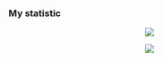   ### My statistic


<p align="center">
  <img src="https://github-profile-summary-cards.vercel.app/api/cards/profile-details?username=isanbayo&theme=monokai" />
</p>

<p align="center">
  <img src="https://komarev.com/ghpvc/?username=isanbayo&label=VIEWS&style=flat-square&color=blue" />
</p>

```js
